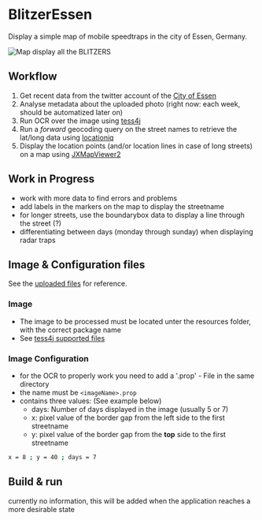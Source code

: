 # BlitzerEssen
Display a simple map of mobile speedtraps in the city of Essen, Germany.

![Map display all the BLITZERS](https://i.imgur.com/ALXhQhB.png)

## Workflow
1. Get recent data from the twitter account of the [City of Essen](https://twitter.com/Essen_Ruhr)
2. Analyse metadata about the uploaded photo (right now: each week, should be automatized later on)
3. Run OCR over the image using [tess4j](https://github.com/nguyenq/tess4j)
4. Run a _forward_ geocoding query on the street names to retrieve the lat/long data using 
   [locationiq](https://locationiq.com/)
5. Display the location points (and/or location lines in case of long streets) on a map using 
   [JXMapViewer2](https://github.com/msteiger/jxmapviewer2)
   
## Work in Progress
- work with more data to find errors and problems
- add labels in the markers on the map to display the streetname
- for longer streets, use the boundarybox data to display a line through the street (?)
- differentiating between days (monday through sunday) when displaying radar traps

## Image & Configuration files
See the [uploaded files](https://github.com/dumpeldown/BlitzerEssen/tree/main/src/main/resources/de/dumpeldown/blitzer/ocr) for reference.
### Image
- The image to be processed must be located unter the resources folder, with the correct package 
  name
- See [tess4j supported files](https://github.com/nguyenq/tess4j#features)
  
### Image Configuration
- for the OCR to properly work you need to add a '.prop' - File in the same directory
- the name must be `<imageName>.prop`
- contains three values: (See example below)
     - days: Number of days displayed in the image (usually 5 or 7)
     - x: pixel value of the border gap from the left side to the first streetname
     - y: pixel value of the border gap from the **top** side to the first streetname
````bash
x = 8 ; y = 40 ; days = 7
````

## Build & run
currently no information, this will be added when the application reaches a more desirable state